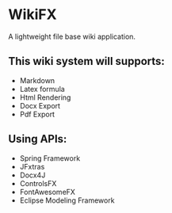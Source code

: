 # WikiFX
A lightweight file base wiki application. 

## This wiki system will supports:
* Markdown
* Latex formula
* Html Rendering
* Docx Export
* Pdf Export

## Using APIs:
* Spring Framework
* JFxtras
* Docx4J
* ControlsFX
* FontAwesomeFX
* Eclipse Modeling Framework
